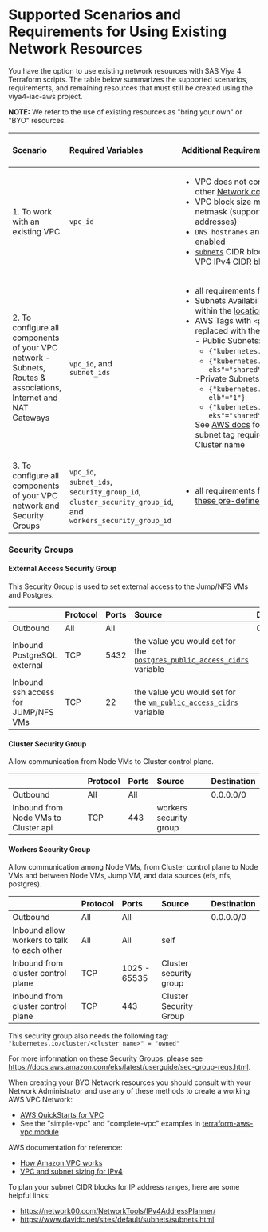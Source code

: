 # Supported Scenarios and Requirements for Using Existing Network Resources

You have the option to use existing network resources with SAS Viya 4 Terraform scripts. The table below summarizes the supported scenarios, requirements, and remaining resources that must still be created using the viya4-iac-aws project.

**NOTE:** We refer to the use of existing resources as "bring your own" or "BYO" resources.

| Scenario|Required Variables|Additional Requirements|Resources to be Created|
| :--- | :--- | :--- | :--- |
| 1. To work with an existing VPC | `vpc_id` | <ul><li>VPC does not contain any Subnets or other [Network components](https://docs.aws.amazon.com/vpc/latest/userguide/VPC_Networking.html)</li><li>VPC block size must be IPv4 with '/16' netmask (supports 65,536 IP addresses)</li><li>`DNS hostnames` and `DNS resolution` are enabled</li><li>[`subnets`](../CONFIG-VARS.md#networking) CIDR blocks must match with VPC IPv4 CIDR block</li></ul> | Subnets, NAT Gateway and Security Groups|
| 2. To configure all components of your VPC network - Subnets, Routes & associations, Internet and NAT Gateways | `vpc_id`, and <br>`subnet_ids` | <ul><li>all requirements from Scenario #1</li><li>Subnets Availability Zones must be within the [location](../CONFIG-VARS.md#required-variables)</li><li>AWS Tags with `<prefix>` value replaced with the [prefix](../CONFIG-VARS.md#required-variables) input value for <br>- Public Subnets:<ul><li>`{"kubernetes.io/role/elb"="1"}`</li><li>`{"kubernetes.io/cluster/<prefix>-eks"="shared"}`</li></ul>-Private Subnets:<ul><li>`{"kubernetes.io/role/internal-elb"="1"}`</li><li>`{"kubernetes.io/cluster/<prefix>-eks"="shared"}`</li></ul>See [AWS docs](https://docs.aws.amazon.com/eks/latest/userguide/alb-ingress.html) for background on subnet tag requirements to match EKS Cluster name| Security Groups |
| 3. To configure all components of your VPC network and Security Groups | `vpc_id`,<br>`subnet_ids`, <br>`security_group_id`, <br>`cluster_security_group_id`, and <br>`workers_security_group_id` |<ul><li>all requirements from Scenarios #2 and [these pre-defined Security Groups](#security-groups)</li></ul>| None |


### Security Groups

#### External Access Security Group

This Security Group is used to set external access to the Jump/NFS VMs and Postgres.

| | Protocol | Ports | Source | Destination|
| :--- | :--- | :--- | :--- | :--- |
| Outbound | All | All |  | 0.0.0.0/0 |
| Inbound PostgreSQL external | TCP | 5432 | <optional> the value you would set for the [`postgres_public_access_cidrs`](../CONFIG-VARS.md#admin-access) variable | |
| Inbound ssh access for JUMP/NFS VMs | TCP | 22 | the value you would set for the [`vm_public_access_cidrs`](../CONFIG-VARS.md#admin-access) variable ||

#### Cluster Security Group

Allow communication from Node VMs to Cluster control plane.

| | Protocol | Ports | Source | Destination|
| :--- | :--- | :--- | :--- | :--- |
| Outbound | All | All |  | 0.0.0.0/0 |
| Inbound from Node VMs to Cluster api | TCP | 443 | workers security group | |

#### Workers Security Group

Allow communication among Node VMs, from Cluster control plane to Node VMs and between Node VMs, Jump VM, and data sources (efs, nfs, postgres).

| | Protocol | Ports | Source | Destination|
| :--- | :--- | :--- | :--- | :--- |
| Outbound | All | All |  | 0.0.0.0/0 |
| Inbound allow workers to talk to each other | All | All | self ||
| Inbound from cluster control plane | TCP |1025 - 65535 | Cluster security group ||
| Inbound from cluster control plane | TCP | 443 | Cluster Security Group ||

This security group also needs the following tag:
`"kubernetes.io/cluster/<cluster name>" = "owned"`

For more information on these Security Groups, please see https://docs.aws.amazon.com/eks/latest/userguide/sec-group-reqs.html.

When creating your BYO Network resources you should consult with your Network Administrator and use any of these methods to create a working AWS VPC Network:
- [AWS QuickStarts for VPC](https://aws.amazon.com/quickstart/architecture/vpc/)
- See the "simple-vpc" and "complete-vpc" examples in [terraform-aws-vpc module](https://github.com/terraform-aws-modules/terraform-aws-vpc/tree/master/examples)

AWS documentation for reference:
- [How Amazon VPC works](https://docs.aws.amazon.com/vpc/latest/userguide/how-it-works.html)
- [VPC and subnet sizing for IPv4](https://docs.aws.amazon.com/vpc/latest/userguide/VPC_Subnets.html#vpc-sizing-ipv4)

To plan your subnet CIDR blocks for IP address ranges, here are some helpful links:
- https://network00.com/NetworkTools/IPv4AddressPlanner/
- https://www.davidc.net/sites/default/subnets/subnets.html
